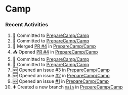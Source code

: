 # Camp

### Recent Activities
<!--START_SECTION:activity-->
1. 📝 Committed to [PrepareCamp/Camp](https://github.com/PrepareCamp/Camp/commit/d199e7f913ebdcc1473374a548fd5a2a690ad71e)
2. 📝 Committed to [PrepareCamp/Camp](https://github.com/PrepareCamp/Camp/commit/52ec03b14b878ed0798f54beed3b1903f3a9a9df)
3. 🔀 Merged [PR #4](https://github.com/PrepareCamp/Camp/pull/4) in [PrepareCamp/Camp](https://github.com/PrepareCamp/Camp)
4. 📥 Opened [PR #4](https://github.com/PrepareCamp/Camp/pull/4) in [PrepareCamp/Camp](https://github.com/PrepareCamp/Camp)
5. 📝 Committed to [PrepareCamp/Camp](https://github.com/PrepareCamp/Camp/commit/52ec03b14b878ed0798f54beed3b1903f3a9a9df)
6. 📝 Committed to [PrepareCamp/Camp](https://github.com/PrepareCamp/Camp/commit/0b9c35713782c6c588b170239ea8ed7931538f01)
7. 🆕 Opened an issue [#3](https://github.com/PrepareCamp/Camp/issues/3) in [PrepareCamp/Camp](https://github.com/PrepareCamp/Camp)
8. 🆕 Opened an issue [#2](https://github.com/PrepareCamp/Camp/issues/2) in [PrepareCamp/Camp](https://github.com/PrepareCamp/Camp)
9. 🆕 Opened an issue [#1](https://github.com/PrepareCamp/Camp/issues/1) in [PrepareCamp/Camp](https://github.com/PrepareCamp/Camp)
10. ➕ Created a new branch [`main`](https://github.com/PrepareCamp/Camp/tree/main) in [PrepareCamp/Camp](https://github.com/PrepareCamp/Camp)
<!--END_SECTION:activity-->
